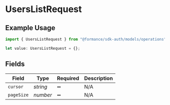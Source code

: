 # UsersListRequest

## Example Usage

```typescript
import { UsersListRequest } from "@formance/sdk-auth/models/operations";

let value: UsersListRequest = {};
```

## Fields

| Field              | Type               | Required           | Description        |
| ------------------ | ------------------ | ------------------ | ------------------ |
| `cursor`           | *string*           | :heavy_minus_sign: | N/A                |
| `pageSize`         | *number*           | :heavy_minus_sign: | N/A                |